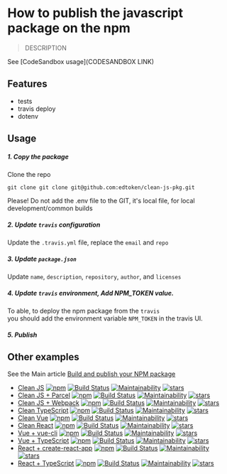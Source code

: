 # How to publish the javascript package on the npm


> DESCRIPTION

See [CodeSandbox usage](CODESANDBOX LINK)

## Features
- tests
- travis deploy
- dotenv

## Usage

##### 1. Copy the package
Clone the repo  
```
git clone git clone git@github.com:edtoken/clean-js-pkg.git 
```  

Please! Do not add the .env file to the GIT, it's local file, for local development/common builds

##### 2. Update `travis` configuration  
Update the `.travis.yml` file, replace the `email` and `repo`

##### 3. Update `package.json`  
Update `name`, `description`, `repository`, `author`, and `licenses`

##### 4. Update `travis` environment, Add NPM_TOKEN value.  
To able, to deploy the npm package from the `travis`  
you should add the environment  variable `NPM_TOKEN` in the travis UI.

##### 5. Publish

## Other examples
See the Main article [Build and publish your NPM package](https://github.com/edtoken/build-and-publish-npm)  

- [Clean JS](https://github.com/edtoken/clean-js-pkg) [![npm](https://img.shields.io/npm/v/@edtoken/clean-js-pkg.svg)](https://www.npmjs.com/package/@edtoken/clean-js-pkg) [![Build Status](https://travis-ci.org/edtoken/clean-js-pkg.svg?branch=master)](https://travis-ci.org/edtoken/clean-js-pkg) [![Maintainability](https://api.codeclimate.com/v1/badges/23d7cf2a79cd133121e3/maintainability)](https://codeclimate.com/github/edtoken/clean-js-pkg/maintainability) [![stars](https://img.shields.io/github/stars/edtoken/clean-js-pkg.svg?style=social)](https://github.com/edtoken/clean-js-pkg)  
- [Clean JS + Parcel](https://github.com/edtoken/clean-js-parcel-pkg) [![npm](https://img.shields.io/npm/v/@edtoken/clean-js-parcel-pkg.svg)](https://www.npmjs.com/package/@edtoken/clean-js-parcel-pkg) [![Build Status](https://travis-ci.org/edtoken/clean-js-parcel-pkg.svg?branch=master)](https://travis-ci.org/edtoken/clean-js-parcel-pkg) [![Maintainability](https://api.codeclimate.com/v1/badges/53c503f945c7f2078f09/maintainability)](https://codeclimate.com/github/edtoken/clean-js-parcel-pkg/maintainability) [![stars](https://img.shields.io/github/stars/edtoken/clean-js-parcel-pkg.svg?style=social)](https://github.com/edtoken/clean-js-parcel-pkg)
- [Clean JS + Webpack](https://github.com/edtoken/clean-js-webpack-pkg) [![npm](https://img.shields.io/npm/v/@edtoken/clean-js-webpack-pkg.svg)](https://www.npmjs.com/package/@edtoken/clean-js-webpack-pkg) [![Build Status](https://travis-ci.org/edtoken/clean-js-webpack-pkg.svg?branch=master)](https://travis-ci.org/edtoken/clean-js-webpack-pkg) [![Maintainability](https://api.codeclimate.com/v1/badges/7d803c5e1ddbed85bec8/maintainability)](https://codeclimate.com/github/edtoken/clean-js-webpack-pkg/maintainability) [![stars](https://img.shields.io/github/stars/edtoken/clean-js-webpack-pkg.svg?style=social)](https://github.com/edtoken/clean-js-webpack-pkg)
- [Clean TypeScript](https://github.com/edtoken/clean-typescript-pkg) [![npm](https://img.shields.io/npm/v/@edtoken/clean-typescript-pkg.svg)](https://www.npmjs.com/package/@edtoken/clean-typescript-pkg) [![Build Status](https://travis-ci.org/edtoken/clean-typescript-pkg.svg?branch=master)](https://travis-ci.org/edtoken/clean-typescript-pkg) [![Maintainability](https://api.codeclimate.com/v1/badges/4bd52c0ef1b15fb9996d/maintainability)](https://codeclimate.com/github/edtoken/clean-typescript-pkg/maintainability) [![stars](https://img.shields.io/github/stars/edtoken/clean-typescript-pkg.svg?style=social)](https://github.com/edtoken/clean-typescript-pkg)
- [Clean Vue](https://github.com/edtoken/clean-vue-pkg) [![npm](https://img.shields.io/npm/v/@edtoken/clean-vue-pkg.svg)](https://www.npmjs.com/package/@edtoken/clean-vue-pkg) [![Build Status](https://travis-ci.org/edtoken/clean-vue-pkg.svg?branch=master)](https://travis-ci.org/edtoken/clean-vue-pkg) [![Maintainability](https://api.codeclimate.com/v1/badges/HASH_XXX/maintainability)](https://codeclimate.com/github/edtoken/clean-vue-pkg/maintainability) [![stars](https://img.shields.io/github/stars/edtoken/clean-vue-pkg.svg?style=social)](https://github.com/edtoken/clean-vue-pkg)
- [Clean React](https://github.com/edtoken/clean-react-pkg) [![npm](https://img.shields.io/npm/v/@edtoken/clean-react-pkg.svg)](https://www.npmjs.com/package/@edtoken/clean-react-pkg) [![Build Status](https://travis-ci.org/edtoken/clean-react-pkg.svg?branch=master)](https://travis-ci.org/edtoken/clean-react-pkg) [![Maintainability](https://api.codeclimate.com/v1/badges/HASH_XXX/maintainability)](https://codeclimate.com/github/edtoken/clean-react-pkg/maintainability) [![stars](https://img.shields.io/github/stars/edtoken/clean-react-pkg.svg?style=social)](https://github.com/edtoken/clean-react-pkg)
- [Vue + vue-cli](https://github.com/edtoken/clean-vue-cli-pkg) [![npm](https://img.shields.io/npm/v/@edtoken/clean-vue-cli-pkg.svg)](https://www.npmjs.com/package/@edtoken/clean-vue-cli-pkg) [![Build Status](https://travis-ci.org/edtoken/xxx.svg?branch=master)](https://travis-ci.org/edtoken/clean-vue-cli-pkg) [![Maintainability](https://api.codeclimate.com/v1/badges/HASH_XXX/maintainability)](https://codeclimate.com/github/edtoken/clean-vue-cli-pkg/maintainability) [![stars](https://img.shields.io/github/stars/edtoken/clean-vue-cli-pkg.svg?style=social)](https://github.com/edtoken/clean-vue-cli-pkg)
- [Vue + TypeScript](https://github.com/edtoken/clean-vue-typescript-pkg) [![npm](https://img.shields.io/npm/v/@edtoken/clean-vue-typescript-pkg.svg)](https://www.npmjs.com/package/@edtoken/clean-vue-typescript-pkg) [![Build Status](https://travis-ci.org/edtoken/clean-vue-typescript-pkg.svg?branch=master)](https://travis-ci.org/edtoken/clean-vue-typescript-pkg) [![Maintainability](https://api.codeclimate.com/v1/badges/HASH_XXX/maintainability)](https://codeclimate.com/github/edtoken/clean-vue-typescript-pkg/maintainability) [![stars](https://img.shields.io/github/stars/edtoken/clean-vue-typescript-pkg.svg?style=social)](https://github.com/edtoken/clean-vue-typescript-pkg)
- [React + create-react-app](https://github.com/edtoken/clean-react-cra-pkg) [![npm](https://img.shields.io/npm/v/@edtoken/clean-react-cra-pkg.svg)](https://www.npmjs.com/package/@edtoken/clean-react-cra-pkg) [![Build Status](https://travis-ci.org/edtoken/clean-react-cra-pkg.svg?branch=master)](https://travis-ci.org/edtoken/clean-react-cra-pkg) [![Maintainability](https://api.codeclimate.com/v1/badges/HASH_XXX/maintainability)](https://codeclimate.com/github/edtoken/clean-react-cra-pkg/maintainability) [![stars](https://img.shields.io/github/stars/edtoken/clean-react-cra-pkg.svg?style=social)](https://github.com/edtoken/clean-react-cra-pkg)
- [React + TypeScript](https://github.com/edtoken/clean-react-typescript-pkg) [![npm](https://img.shields.io/npm/v/@edtoken/clean-react-typescript-pkg.svg)](https://www.npmjs.com/package/@edtoken/clean-react-typescript-pkg) [![Build Status](https://travis-ci.org/edtoken/clean-react-typescript-pkg.svg?branch=master)](https://travis-ci.org/edtoken/clean-react-typescript-pkg) [![Maintainability](https://api.codeclimate.com/v1/badges/HASH_XXX/maintainability)](https://codeclimate.com/github/edtoken/clean-react-typescript-pkg/maintainability) [![stars](https://img.shields.io/github/stars/edtoken/clean-react-typescript-pkg.svg?style=social)](https://github.com/edtoken/clean-react-typescript-pkg)
